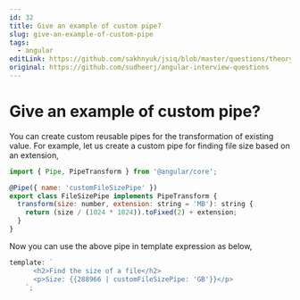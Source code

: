 ```yaml
---
id: 32
title: Give an example of custom pipe?
slug: give-an-example-of-custom-pipe
tags:
  - angular
editLink: https://github.com/sakhnyuk/jsiq/blob/master/questions/theory/angular/32.md
original: https://github.com/sudheerj/angular-interview-questions
---
```


# Give an example of custom pipe?

You can create custom reusable pipes for the transformation of existing value. For example, let us create a custom pipe for finding file size based on an extension,

```javascript
import { Pipe, PipeTransform } from '@angular/core';

@Pipe({ name: 'customFileSizePipe' })
export class FileSizePipe implements PipeTransform {
  transform(size: number, extension: string = 'MB'): string {
    return (size / (1024 * 1024)).toFixed(2) + extension;
  }
}
```

Now you can use the above pipe in template expression as below,

```javascript
template: `
      <h2>Find the size of a file</h2>
      <p>Size: {{288966 | customFileSizePipe: 'GB'}}</p>
    `;
```